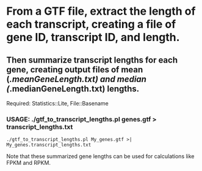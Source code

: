 # From a GTF file, extract the length of each transcript, creating a file of gene ID, transcript ID, and length.
## Then summarize transcript lengths for each gene, creating output files of mean (*.meanGeneLength.txt) and median (*.medianGeneLength.txt) lengths.

Required: Statistics::Lite, File::Basename


### USAGE: ./gtf_to_transcript_lengths.pl genes.gtf > transcript_lengths.txt
```
./gtf_to_transcript_lengths.pl My_genes.gtf >| My_genes.transcript_lengths.txt
```

Note that these summarized gene lengths can be used for calculations like FPKM and RPKM.
